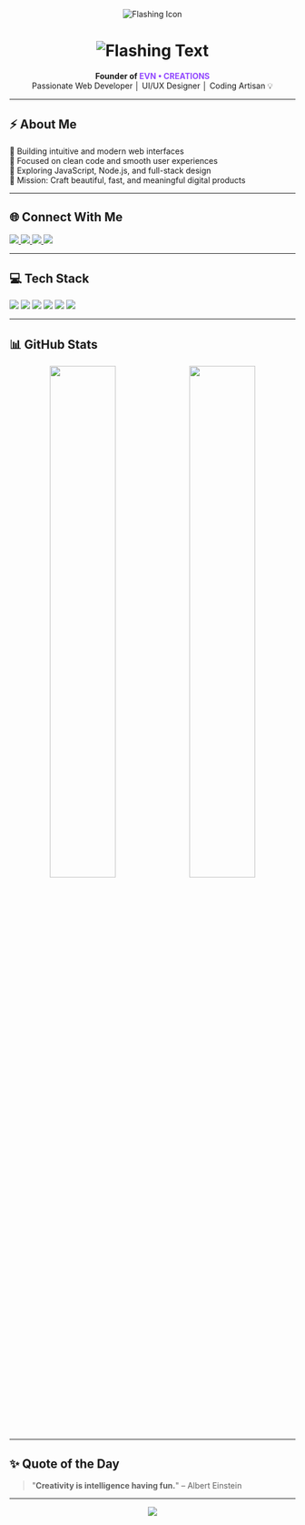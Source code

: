 <p align="center">
  <img src="https://api.iconify.design/mdi/flash.svg?color=%2300f7ff&width=80" alt="Flashing Icon" />
</p>

<h1 align="center">
  <img src="https://readme-typing-svg.herokuapp.com?font=Orbitron&size=26&duration=2000&pause=1000&color=00F7FF&center=true&vCenter=true&width=500&lines=EVN+•+CREATIONS;Rikardson+Evan+Banaybanay;Web+Dev+%7C+UI%2FUX+Designer;Code+it+like+Art+🖌️" alt="Flashing Text" />
</h1>

<p align="center">
  <strong>Founder of <span style="color:#9147FF">EVN • CREATIONS</span></strong><br/>
  Passionate Web Developer │ UI/UX Designer │ Coding Artisan 💡
</p>

---

## ⚡ About Me

🚀 Building intuitive and modern web interfaces  
🧠 Focused on clean code and smooth user experiences  
🔭 Exploring JavaScript, Node.js, and full-stack design  
🎯 Mission: Craft beautiful, fast, and meaningful digital products  

---

## 🌐 Connect With Me

<p>
  <a href="https://facebook.com/evn.vrs" target="_blank">
    <img src="https://img.shields.io/badge/Facebook-111827?style=for-the-badge&logo=facebook&logoColor=00f7ff" />
  </a>
  <a href="https://instagram.com/evn.vrs" target="_blank">
    <img src="https://img.shields.io/badge/Instagram-111827?style=for-the-badge&logo=instagram&logoColor=E1306C" />
  </a>
  <a href="mailto:banaybanayrikardson@gmail.com" target="_blank">
    <img src="https://img.shields.io/badge/Email-111827?style=for-the-badge&logo=gmail&logoColor=red" />
  </a>
  <a href="https://discord.gg/tyJf3AHs" target="_blank">
    <img src="https://img.shields.io/badge/Discord-111827?style=for-the-badge&logo=discord&logoColor=5865F2" />
  </a>
</p>

---

## 💻 Tech Stack

<p align="left">
  <img src="https://img.shields.io/badge/HTML5-111827?style=for-the-badge&logo=html5&logoColor=orange" />
  <img src="https://img.shields.io/badge/CSS3-111827?style=for-the-badge&logo=css3&logoColor=blue" />
  <img src="https://img.shields.io/badge/JavaScript-111827?style=for-the-badge&logo=javascript&logoColor=yellow" />
  <img src="https://img.shields.io/badge/Node.js-111827?style=for-the-badge&logo=node.js&logoColor=green" />
  <img src="https://img.shields.io/badge/React-111827?style=for-the-badge&logo=react&logoColor=cyan" />
  <img src="https://img.shields.io/badge/Figma-111827?style=for-the-badge&logo=figma&logoColor=white" />
</p>

---

## 📊 GitHub Stats

<p align="center">
  <img src="https://github-readme-stats.vercel.app/api?username=EVN11-Crtl&show_icons=true&theme=tokyonight&hide_border=true&bg_color=111827&title_color=00f7ff&icon_color=00f7ff" width="48%" />
  <img src="https://streak-stats.demolab.com/?user=EVN11-Crtl&theme=tokyonight&hide_border=true&ring=00f7ff&fire=9147FF&currStreakLabel=00f7ff" width="48%" />
</p>

---

## ✨ Quote of the Day

> "**Creativity is intelligence having fun.**" – Albert Einstein

---

<p align="center">
  <img src="https://visitcount.itsvg.in/api?id=EVN11-Crtl&label=Profile+Visits&color=00f7ff&icon=2&pretty=true" />
</p>

<!-- DESIGN POWERED BY EVN • CREATIONS -->
